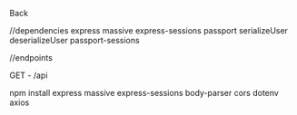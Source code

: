 Back

//dependencies
  express
  massive
  express-sessions
  passport
    serializeUser
    deserializeUser
  passport-sessions

//endpoints

GET - /api


npm install express massive express-sessions body-parser cors dotenv axios 

